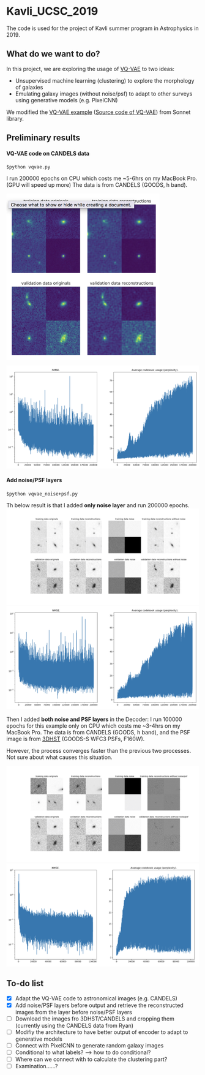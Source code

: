# Kavli_UCSC_2019
 The code is used for the project of Kavli summer program in Astrophysics in 2019. 

## What do we want to do?
 In this project, we are exploring the usage of [VQ-VAE](https://arxiv.org/pdf/1906.00446.pdf) to two ideas:
 - Unsupervised machine learning (clustering) to explore the morphology of galaxies
 - Emulating galaxy images (without noise/psf) to adapt to other surveys using generative models (e.g. PixelCNN)
 
 We modified the [VQ-VAE example](https://github.com/deepmind/sonnet/blob/master/sonnet/examples/vqvae_example.ipynb) ([Source code of VQ-VAE](https://github.com/deepmind/sonnet/blob/master/sonnet/python/modules/nets/vqvae.py)) from Sonnet library.
 
## Preliminary results
#### VQ-VAE code on CANDELS data
 ```
 $python vqvae.py
 ```
  I run 200000 epochs on CPU which costs me ~5-6hrs on my MacBook Pro. (GPU will speed up more)
  The data is from CANDELS (GOODS, h band).
  
  <img src="https://github.com/tycheng-sunny/Project_Kavli_UCSC_2019/blob/master/result_plots/reconstruction_200000.png" width=400 align=center>
  
  ![](https://github.com/tycheng-sunny/Project_Kavli_UCSC_2019/blob/master/result_plots/loss_200000.png)
  
#### Add noise/PSF layers
  ```
  $python vqvae_noise+psf.py
  ```
  Th below result is that I added **only noise layer** and run 200000 epochs.
  ![](https://github.com/tycheng-sunny/Project_Kavli_UCSC_2019/blob/master/result_plots/reconstruction_noise_200000.jpg)
  ![](https://github.com/tycheng-sunny/Project_Kavli_UCSC_2019/blob/master/result_plots/loss_noise200000.png)
  
  Then I added **both noise and PSF layers** in the Decoder:
  I run 100000 epochs for this example only on CPU which costs me ~3-4hrs on my MacBook Pro.
  The data is from CANDELS (GOODS, h band), and the PSF image is from [3DHST](https://3dhst.research.yale.edu/Data.php) (GOODS-S WFC3 PSFs, F160W).
  
  However, the process converges faster than the previous two processes. Not sure about what causes this situation.
  
  ![](https://github.com/tycheng-sunny/Project_Kavli_UCSC_2019/blob/master/result_plots/reconstruction_noise+psf_100000.jpg)
  ![](https://github.com/tycheng-sunny/Project_Kavli_UCSC_2019/blob/master/result_plots/loss_noise+psf_100000.png)
  
 
## To-do list
 - [x] Adapt the VQ-VAE code to astronomical images (e.g. CANDELS)
 - [x] Add noise/PSF layers before output and retrieve the reconstructed images from the layer before noise/PSF layers
 - [ ] Download the images fro 3DHST/CANDELS and cropping them (currently using the CANDELS data from Ryan)
 - [ ] Modifiy the architecture to have better output of encoder to adapt to generative models
 - [ ] Connect with PixelCNN to generate random galaxy images
 - [ ] Conditional to what labels? --> how to do conditional?
 - [ ] Where can we connect with to calculate the clustering part?
 - [ ] Examination......?
